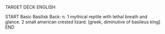 TARGET DECK
ENGLISH

START
Basic
Basilisk
Back: n. 1 mythical reptile with lethal breath and glance. 2 small american crested lizard. [greek, diminutive of basileus king]
END
